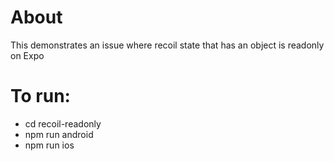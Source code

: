
# About

This demonstrates an issue where recoil state that has an object is readonly on Expo 

# To run:
- cd recoil-readonly
- npm run android
- npm run ios
